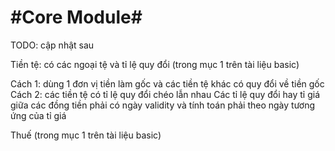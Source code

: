 #Core Module#
=============

TODO: cập nhật sau

Tiền tệ: có các ngoại tệ và tỉ lệ quy đổi (trong mục 1 trên tài liệu basic)
  
  Cách 1: dùng 1 đơn vị tiền làm gốc và các tiền tệ khác có quy đổi về tiền gốc
  Cách 2: các tiền tệ có tỉ lệ quy đổi chéo lẫn nhau
  Các tỉ lệ quy đổi hay tỉ giá giữa các đồng tiền phải có ngày validity và tính toán phải theo ngày tương ứng của tỉ giá

Thuế (trong mục 1 trên tài liệu basic)

